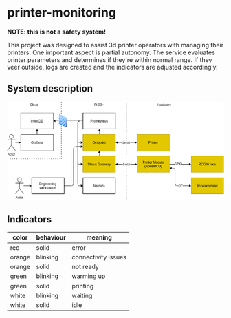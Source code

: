 # printer-monitoring

**NOTE: this is not a safety system!**

This project was designed to assist 3d printer operators with managing their printers. One important aspect is partial autonomy. The service evaluates printer parameters and determines if they're within normal range. If they veer outside, logs are created and the indicators are adjusted accordingly.

## System description

![Overview of the entire system, consisting of hardware, RPi and cloud sections](docs/system-overview.png "system overview")

## Indicators

| color  | behaviour | meaning             |
| ------ | --------- | ------------------- |
| red    | solid     | error               |
| orange | blinking  | connectivity issues |
| orange | solid     | not ready           |
| green  | blinking  | warming up          |
| green  | solid     | printing            |
| white  | blinking  | waiting             |
| white  | solid     | idle                |
